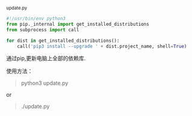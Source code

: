 <small>update.py</small>
```python
#!/usr/bin/env python3
from pip._internal import get_installed_distributions
from subprocess import call

for dist in get_installed_distributions():
    call('pip3 install --upgrade ' + dist.project_name, shell=True)
```

通过pip,更新电脑上全部的依赖库.

使用方法：

> python3 update.py

or

> ./update.py
